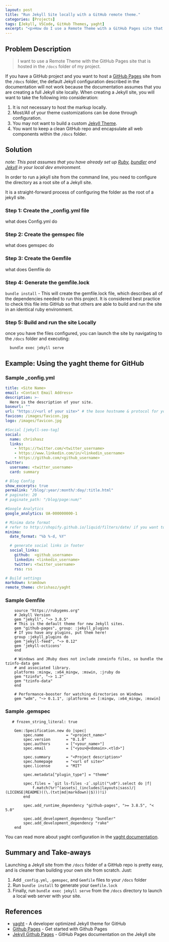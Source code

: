 ```yaml
---
layout: post
title: "Run Jekyll Site locally with a GitHub remote theme."
categories: [Projects]
tags: [Jekyll, VSCode, GitHub Themes, yaght]
excerpt: "<p>How do I use a Remote Theme with a GitHub Pages site that is hosted in the /docs folder of my project?</p>"
---
```


## Problem Description

> I want to use a Remote Theme with the GitHub Pages site that is hosted in the `/docs` folder of my project.

If you have a GitHub project and you want to host a [GitHub Pages](https://pages.github.com/) site from the `/docs` folder, the default Jekyll configuration described in the documentation will not work because the documentation assumes that you are creating a full Jekyll site locally. When creating a Jekyll site, you will want to take the following into consideration:

1. It is not necessary to host the markup locally.
2. Most/All of your theme customizations can be done through configuration.
3. You may not want to build a custom [Jekyll Theme](https://jekyllrb.com/docs/themes/).
4. You want to keep a clean GitHub repo and encapsulate all web components within the `/docs` folder.

## Solution

_note: This post assumes that you have already set up [Ruby](https://www.ruby-lang.org), [bundler](https://bundler.io) and [Jekyll](https://jekyllrb.com) in your local dev environment._

In order to run a jekyll site from the command line, you need to configure the directory as a root site of a Jekyll site.

It is a straight-forward process of configuring the folder as the root of a jekyll site.

### Step 1: Create the _config.yml file

what does Config.yml do

### Step 2: Create the gemspec file

what does gemspec do

### Step 3: Create the Gemfile

what does Gemfile do

### Step 4: Generate the gemfile.lock

 `bundle install` - This will create the gemfile.lock file, which describes all of the dependencies needed to run this project. It is considered best practice to check this file into GitHub so that others are able to build and run the site in an identical ruby environment.

### Step 5: Build and run the site Locally

once you have the files configured, you can launch the site by navigating to the `/docs` folder and executing:

```terminal
  bundle exec jekyll serve
  ```

## Example: Using the yaght theme for GitHub




### Sample _config.yml

```yml
title: <Site Name>
email: <Contact Email Address>
description: >-
  Here is the description of your site.
baseurl: ""
url: "https://<url of your site>" # the base hostname & protocol for your site, e.g. http://example.com
favicon: /images/favicon.jpg
logo: /images/favicon.jpg

#Social [jekyll-seo-tag]
social:
  name: chrishasz
  links:
    - https://twitter.com/<twitter_username>
    - https://www.linkedin.com/in/<linkedin_username>
    - https://github.com/<github_username>
twitter:
  username: <twitter_username>
  card: summary

# Blog Config
show_excerpts: true
permalink: "/blog/:year/:month/:day/:title.html"
# paginate: 20
# paginate_path: "/blog/page:num/"

#Google Analytics
google_analytics: UA-000000000-1

# Minima date format
# refer to http://shopify.github.io/liquid/filters/date/ if you want to customize this
minima:
  date_format: "%b %-d, %Y"

  # generate social links in footer
  social_links:
    github:  <github_username>
    linkedin: <linkedin_username>
    twitter: <twitter_username>
    rss: rss

# Build settings
markdown: kramdown
remote_theme: chrishasz/yaght

```

### Sample Gemfile

```Gemfile
    source "https://rubygems.org"
    # Jekyll Version
    gem "jekyll", "~> 3.8.5"
    # This is the default theme for new Jekyll sites. 
    gem "github-pages", group: :jekyll_plugins
    # If you have any plugins, put them here!
    group :jekyll_plugins do
    gem "jekyll-feed", "~> 0.12"
    gem 'jekyll-octicons'
    end

    # Windows and JRuby does not include zoneinfo files, so bundle the tzinfo-data gem
    # and associated library.
    platforms :mingw, :x64_mingw, :mswin, :jruby do
    gem "tzinfo", "~> 1.2"
    gem "tzinfo-data"
    end

    # Performance-booster for watching directories on Windows
    gem "wdm", "~> 0.1.1", :platforms => [:mingw, :x64_mingw, :mswin]
```

### Sample .gemspec

```GemSpec
   # frozen_string_literal: true

    Gem::Specification.new do |spec|
        spec.name          = "<project_name>"
        spec.version       = "0.1.0"
        spec.authors       = ["<your_name>"]
        spec.email         = ["<you>@<domain>.<tld>"]

        spec.summary       = "<Project description>"
        spec.homepage      = "<url of site>"
        spec.license       = "MIT"

        spec.metadata["plugin_type"] = "theme"

        spec.files = `git ls-files -z`.split("\x0").select do |f|
            f.match(%r!^(assets|_(includes|layouts|sass)/|(LICENSE|README)((\.(txt|md|markdown)|$)))!i)
        end

        spec.add_runtime_dependency "github-pages", ">= 3.8.5", "< 5.0"

        spec.add_development_dependency "bundler"
        spec.add_development_dependency "rake"
    end

```

You can read more about yaght configuration in the [yaght documentation](https://www.chrishasz.com/yaght/general/getting-started-with-yaght).

## Summary and Take-aways

Launching a Jekyll site from the `/docs` folder of a GitHub repo is pretty easy, and is cleaner than building your own site from scratch. Just:

1. Add `_config.yml`, `.gemspec`, and `Gemfile` files to your `/docs` folder
2. Run `bundle install` to generate your `Gemfile.lock`
3. Finally, run `bundle exec jekyll serve` from the `/docs` directory to launch a local web server with your site.

## References

* [yaght](https://www.chrishasz.com/yaght) - A developer optimized Jekyll theme for GitHub
* [Github Pages](https://pages.github.com) - Get started with Github Pages
* [Jekyll Github Pages](https://jekyllrb.com/docs/github-pages/) - GitHub Pages documentation on the Jekyll site
